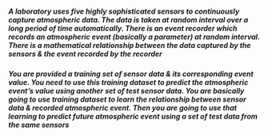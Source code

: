 ##### A laboratory uses five highly sophisticated sensors to continuously capture atmospheric data. The data is taken at random interval over a long period of time automatically. There is an event recorder which records an atmospheric event (basically a parameter) at random interval. There is a mathematical relationship between the data captured by the sensors & the event recorded by the recorder
##### You are provided a training set of sensor data & its corresponding event value. You need to use this training dataset to predict the atmospheric event’s value using another set of test sensor data. You are basically going to use training dataset to learn the relationship between sensor data & recorded atmospheric event. Then you are going to use that learning to predict future atmospheric event using a set of test data from the same sensors
